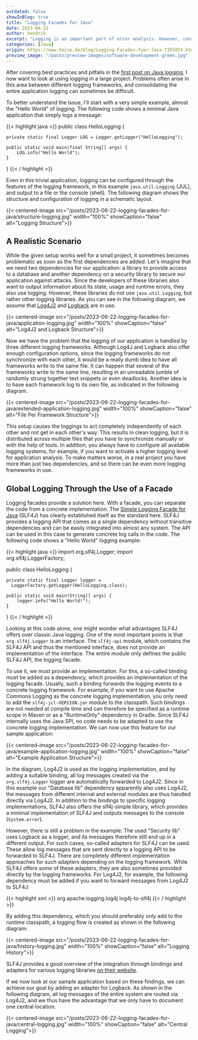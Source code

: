 ```yaml
---
outdated: false
showInBlog: true
title: "Logging Facades for Java"
date: 2023-06-22
author: hendrik
excerpt: "Logging is an important part of error analysis. However, consolidating different logging libs in Java applications is always a challenge. If you want to know how several different logging libs in a single application can be handled, this post is for you."
categories: [Java]
origin: https://www.heise.de/blog/Logging-Facades-fuer-Java-7355974.html
preview_image: "/posts/preview-images/software-development-green.jpg"
---
```


After covering best practices and pitfalls in the [first post on Java logging](https://open-elements.com/posts/2023/02/07/best-practices-and-anti-pattern-for-logging-in-java-and-other-languages/), I now want to look at using logging in a large project.
Problems often arise in this area between different logging frameworks, and consolidating the entire application logging can sometimes be difficult.

To better understand the issue, I'll start with a very simple example, almost the "Hello World" of logging.
The following code shows a minimal Java application that simply logs a message:

{{< highlight java >}}
public class HelloLogging {

    private static final Logger LOG = Logger.getLogger("HelloLogging");

    public static void main(final String[] args) {
        LOG.info("Hello World");
    }
}
{{< / highlight >}}

Even in this trivial application, logging can be configured through the features of the logging framework, in this example `java.util.Logging` (JUL), and output to a file or the console (shell).
The following diagram shows the structure and configuration of logging in a schematic layout.

{{< centered-image src="/posts/2023-06-22-logging-facades-for-java/structure-logging.jpg" width="100%" showCaption="false" alt="Logging Structure">}}

## A Realistic Scenario

While the given setup works well for a small project, it sometimes becomes problematic as soon as the first dependencies are added.
Let's imagine that we need two dependencies for our application: a library to provide access to a database and another dependency on a security library to secure our application against attacks.
Since the developers of these libraries also want to output information about its state, usage and runtime errors, they also use logging.
However, these libraries do not use `java.util.Logging`, but rather other logging libraries.
As you can see in the following diagram, we assume that [Log4J2](https://logging.apache.org/log4j/2.x/) and [Logback](https://github.com/qos-ch/logback) are in use.

{{< centered-image src="/posts/2023-06-22-logging-facades-for-java/application-logging.jpg" width="100%" showCaption="false" alt="Log4J2 and Logback Structure">}}

Now we have the problem that the logging of our application is handled by three different logging frameworks.
Although Log4J and Logback also offer enough configuration options, since the logging frameworks do not synchronize with each other, it would be a really dumb idea to have all frameworks write to the same file.
It can happen that several of the frameworks write to the same line, resulting in an unreadable jumble of randomly strung together text snippets or even deadlocks.
Another idea is to have each framework log to its own file, as indicated in the following diagram.

{{< centered-image src="/posts/2023-06-22-logging-facades-for-java/extended-application-logging.jpg" width="100%" showCaption="false" alt="File Per Framework Structure">}}

This setup causes the loggings to act completely independently of each other and not get in each other's way.
This results in clean logging, but it is distributed across multiple files that you have to synchronize manually or with the help of tools.
In addition, you always have to configure all available logging systems, for example, if you want to activate a higher logging level for application analysis.
To make matters worse, in a real project you have more than just two dependencies, and so there can be even more logging frameworks in use.

## Global Logging Through the Use of a Facade

Logging facades provide a solution here.
With a facade, you can separate the code from a concrete implementation.
The [Simple Logging Facade for Java](https://www.slf4j.org/) (SLF4J) has clearly established itself as the standard here.
SLF4J provides a logging API that comes as a single dependency without transitive dependencies and can be easily integrated into almost any system.
The API can be used in this case to generate concrete log calls in the code.
The following code shows a "Hello World" logging example:

{{< highlight java >}}
import org.slf4j.Logger;
import org.slf4j.LoggerFactory;

public class HelloLogging {

    private static final Logger logger = 
      LoggerFactory.getLogger(HelloLogging.class);

    public static void main(String[] args) {
        logger.info("Hello World!");
    }
}
{{< / highlight >}}

Looking at this code alone, one might wonder what advantages SLF4J offers over classic Java logging.
One of the most important points is that `org.slf4j.Logger` is an interface.
The `slf4j-api` module, which contains the SLF4J API and thus the mentioned interface, does not provide an implementation of the interface.
The entire module only defines the public SLF4J API, the logging facade.

To use it, we must provide an implementation.
For this, a so-called binding must be added as a dependency, which provides an implementation of the logging facade.
Usually, such a binding forwards the logging events to a concrete logging framework.
For example, if you want to use Apache Commons Logging as the concrete logging implementation, you only need to add the `slf4j-jcl-VERSION.jar` module to the classpath.
Such bindings are not needed at compile time and can therefore be specified as a runtime scope in Maven or as a "RuntimeOnly" dependency in Gradle.
Since SLF4J internally uses the Java SPI, no code needs to be adapted to use the concrete logging implementation.
We can now use this feature for our sample application:

{{< centered-image src="/posts/2023-06-22-logging-facades-for-java/example-application-logging.jpg" width="100%" showCaption="false" alt="Example Application Structure">}}

In the diagram, Log4J2 is used as the logging implementation, and by adding a suitable binding, all log messages created via the `org.slf4j.Logger` logger are automatically forwarded to Log4J2.
Since in this example our "Database lib" dependency apparently also uses Log4J2, the messages from different internal and external modules are thus handled directly via Log4J2.
In addition to the bindings to specific logging implementations, SLF4J also offers the slf4j-simple library, which provides a minimal implementation of SLF4J and outputs messages to the console (`System.error`).

However, there is still a problem in the example: The used "Security lib" uses Logback as a logger, and its messages therefore still end up in a different output.
For such cases, so-called adapters for SLF4J can be used.
These allow log messages that are sent directly to a logging API to be forwarded to SLF4J.
There are completely different implementation approaches for such adapters depending on the logging framework.
While SLF4J offers some of these adapters, they are also sometimes provided directly by the logging frameworks.
For Log4J2, for example, the following dependency must be added if you want to forward messages from Log4J2 to SLF4J:

{{< highlight xml >}}
<groupId>org.apache.logging.log4j</groupId>
<artifactId>log4j-to-slf4j</artifactId>
{{< / highlight >}}

By adding this dependency, which you should preferably only add to the runtime classpath, a logging flow is created as shown in the following diagram:

{{< centered-image src="/posts/2023-06-22-logging-facades-for-java/history-logging.jpg" width="100%" showCaption="false" alt="Logging History">}}

SLF4J provides a good overview of the integration through bindings and adapters for various logging libraries [on their website](https://www.slf4j.org/legacy.html).

If we now look at our sample application based on these findings, we can achieve our goal by adding an adapter for Logback.
As shown in the following diagram, all log messages of the entire system are routed via Log4J2, and we thus have the advantage that we only have to document one central location.

{{< centered-image src="/posts/2023-06-22-logging-facades-for-java/central-logging.jpg" width="100%" showCaption="false" alt="Central Logging">}}